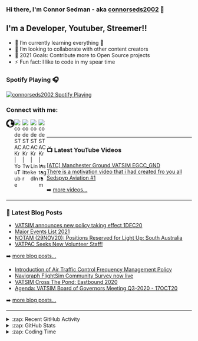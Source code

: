 ### Hi there, I'm Connor Sedman - aka [connorseds2002][website] 👋

## I'm a Developer, Youtuber, Streemer!!

- 🌱 I’m currently learning everything 🤣
- 👯 I’m looking to collaborate with other content creators
- 🥅 2021 Goals: Contribute more to Open Source projects
- ⚡ Fun fact: I like to code in my spear time

### Spotify Playing 🎧

[<img src="https://novatorem.connorseds2002.vercel.app/api/spotify" alt="connorseds2002 Spotify Playing" width="350" />](https://open.spotify.com/user/connor-808)

### Connect with me:

[<img align="left" alt="codeSTACKr.com" width="22px" src="https://raw.githubusercontent.com/iconic/open-iconic/master/svg/globe.svg" />][website]
[<img align="left" alt="codeSTACKr | YouTube" width="22px" src="https://cdn.jsdelivr.net/npm/simple-icons@v3/icons/youtube.svg" />][youtube]
[<img align="left" alt="codeSTACKr | Twitter" width="22px" src="https://cdn.jsdelivr.net/npm/simple-icons@v3/icons/twitter.svg" />][twitter]
[<img align="left" alt="codeSTACKr | LinkedIn" width="22px" src="https://cdn.jsdelivr.net/npm/simple-icons@v3/icons/linkedin.svg" />][linkedin]
[<img align="left" alt="codeSTACKr | Instagram" width="22px" src="https://cdn.jsdelivr.net/npm/simple-icons@v3/icons/instagram.svg" />][instagram]

<br />
<br />

---

### 📺 Latest YouTube Videos

<!-- YOUTUBE:START -->
- [[ATC] Manchester Ground VATSIM EGCC_GND](https://www.youtube.com/watch?v=2gOB_NWOp2o)
- [There is a motivation video that i had created fro you all](https://www.youtube.com/watch?v=cKzpUc_jYaw)
- [Sedspvp Aviation #1](https://www.youtube.com/watch?v=6Z4TeOA4d0A)
<!-- YOUTUBE:END -->

➡️ [more videos...](https://youtube.com/channel/UC6fFV-8lCLLoKYCUAstFbQQ)

---

### 📕 Latest Blog Posts

<!-- BLOG-POST-LIST:START -->
- [VATSIM announces new policy taking effect 1DEC20](https://forums.vatpac.org/topic/18461-vatsim-announces-new-policy-taking-effect-1dec20/?do=findComment&comment=130347)
- [Major Events List 2021](https://forums.vatpac.org/topic/18457-major-events-list-2021/?do=findComment&comment=130341)
- [NOTAM (29NOV20): Positions Reserved for Light Up: South Australia](https://forums.vatpac.org/topic/18454-notam-29nov20-positions-reserved-for-light-up-south-australia/?do=findComment&comment=130335)
- [VATPAC Seeks New Volunteer Staff!](https://forums.vatpac.org/topic/18441-vatpac-seeks-new-volunteer-staff/?do=findComment&comment=130295)
<!-- BLOG-POST-LIST:END -->

➡️ [more blog posts...](https://Forums.vatpac.org)
<!-- VATSIM.NET:START -->
- [Introduction of Air Traffic Control Frequency Management Policy](https://forums.vatsim.net/topic/30011-introduction-of-air-traffic-control-frequency-management-policy/)
- [Navigraph FlightSim Community Survey now live](https://forums.vatsim.net/topic/29868-navigraph-flightsim-community-survey-now-live/)
- [VATSIM Cross The Pond: Eastbound 2020](https://forums.vatsim.net/topic/29638-vatsim-cross-the-pond-eastbound-2020/)
- [Agenda: VATSIM Board of Governors Meeting Q3-2020 - 17OCT20](https://forums.vatsim.net/topic/29581-agenda-vatsim-board-of-governors-meeting-q3-2020-17oct20/)
<!-- VATSIM.NET:END -->
➡️ [more blog posts...](https://forums.vatsim.net/forum/216-announcements-important-notices/)

---

<details>
  <summary>:zap: Recent GitHub Activity</summary>
  
<!--START_SECTION:activity-->
1. ❗️ Opened issue [#10](https://github.com/Connorseds2002/VATUK-vatsys-dataset/issues/10) in [Connorseds2002/VATUK-vatsys-dataset](https://github.com/Connorseds2002/VATUK-vatsys-dataset)
2. 💪 Opened PR [#8](https://github.com/Connorseds2002/VATUK-vatsys-dataset/pull/8) in [Connorseds2002/VATUK-vatsys-dataset](https://github.com/Connorseds2002/VATUK-vatsys-dataset)
3. 🎉 Merged PR [#6](https://github.com/Connorseds2002/VATUK-vatsys-dataset/pull/6) in [Connorseds2002/VATUK-vatsys-dataset](https://github.com/Connorseds2002/VATUK-vatsys-dataset)
4. 💪 Opened PR [#6](https://github.com/Connorseds2002/VATUK-vatsys-dataset/pull/6) in [Connorseds2002/VATUK-vatsys-dataset](https://github.com/Connorseds2002/VATUK-vatsys-dataset)
5. ❌ Closed PR [#5](https://github.com/Connorseds2002/VATUK-vatsys-dataset/pull/5) in [Connorseds2002/VATUK-vatsys-dataset](https://github.com/Connorseds2002/VATUK-vatsys-dataset)
<!--END_SECTION:activity-->

</details>

<details>
  <summary>:zap: GitHub Stats</summary>

  <img align="left" alt="connorseds2002's GitHub Stats" src="http://github-readme-stats.connorseds2002.vercel.app/api?username=connorseds2002&show_icons=true&hide_border=true" />
<img align="left" alt="connorseds2002's GitHub Top Langs" src="http://github-readme-stats.connorseds2002.vercel.app/api/top-langs/?username=connorseds2002&layout=compact2&show_icons=true&hide_border=true" />

</details>

<details>
  <summary>:zap: Coding Time</summary>
  <a href="https://wakatime.com"><img src="https://wakatime.com/share/@connorseds2002/fbe24d6b-ddb8-468c-bf02-701ed789a553.png" /></a>

</details>

[website]: https://vatpac.org
[twitter]: https://twitter.com/connorsedman11
[youtube]: https://youtube.com/channel/UC6fFV-8lCLLoKYCUAstFbQQ
[instagram]: https://instagram.com/
[linkedin]: https://linkedin.com/in/
